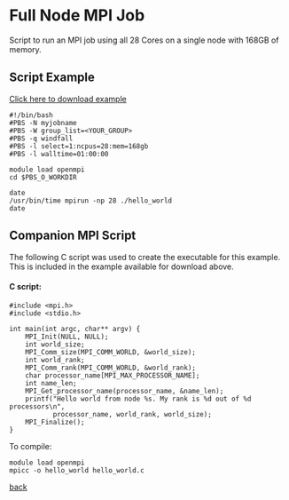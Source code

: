 # Full Node MPI Job

Script to run an MPI job using all 28 Cores on a single node with 168GB of memory. 

## Script Example
[Click here to download example](full_node_mpi_job.tar.gz)

```
#!/bin/bash
#PBS -N myjobname
#PBS -W group_list=<YOUR_GROUP>
#PBS -q windfall
#PBS -l select=1:ncpus=28:mem=168gb
#PBS -l walltime=01:00:00

module load openmpi
cd $PBS_O_WORKDIR
  
date
/usr/bin/time mpirun -np 28 ./hello_world
date
```

## Companion MPI Script

The following C script was used to create the executable for this example. This is included in the example available for download above. 

#### C script:
```
#include <mpi.h>
#include <stdio.h>

int main(int argc, char** argv) {
    MPI_Init(NULL, NULL);
    int world_size;
    MPI_Comm_size(MPI_COMM_WORLD, &world_size);
    int world_rank;
    MPI_Comm_rank(MPI_COMM_WORLD, &world_rank);
    char processor_name[MPI_MAX_PROCESSOR_NAME];
    int name_len;
    MPI_Get_processor_name(processor_name, &name_len);
    printf("Hello world from node %s. My rank is %d out of %d processors\n",
           processor_name, world_rank, world_size);
    MPI_Finalize();
}
```
To compile:
```
module load openmpi
mpicc -o hello_world hello_world.c
```
[back](../)
